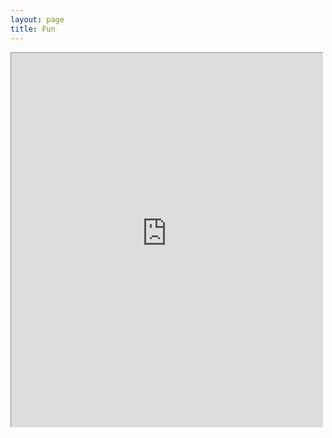 ```yaml
---
layout: page
title: Fun
---
```

<iframe src="http://www.staggeringbeauty.com/" style="border: 1px inset #ddd" width="498" height="598"></iframe>
